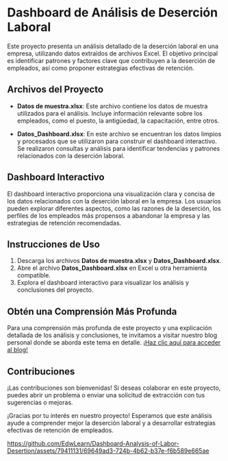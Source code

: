 # Dashboard de Análisis de Deserción Laboral

Este proyecto presenta un análisis detallado de la deserción laboral en una empresa, utilizando datos extraídos de archivos Excel. El objetivo principal es identificar patrones y factores clave que contribuyen a la deserción de empleados, así como proponer estrategias efectivas de retención.

## Archivos del Proyecto

- **Datos de muestra.xlsx**: Este archivo contiene los datos de muestra utilizados para el análisis. Incluye información relevante sobre los empleados, como el puesto, la antigüedad, la capacitación, entre otros.

- **Datos_Dashboard.xlsx**: En este archivo se encuentran los datos limpios y procesados que se utilizaron para construir el dashboard interactivo. Se realizaron consultas y análisis para identificar tendencias y patrones relacionados con la deserción laboral.


## Dashboard Interactivo

El dashboard interactivo proporciona una visualización clara y concisa de los datos relacionados con la deserción laboral en la empresa. Los usuarios pueden explorar diferentes aspectos, como las razones de la deserción, los perfiles de los empleados más propensos a abandonar la empresa y las estrategias de retención recomendadas.

## Instrucciones de Uso

1. Descarga los archivos **Datos de muestra.xlsx** y **Datos_Dashboard.xlsx**.
2. Abre el archivo **Datos_Dashboard.xlsx** en Excel u otra herramienta compatible.
3. Explora el dashboard interactivo para visualizar los análisis y conclusiones del proyecto.

## Obtén una Comprensión Más Profunda

Para una comprensión más profunda de este proyecto y una explicación detallada de los análisis y conclusiones, te invitamos a visitar nuestro blog personal donde se aborda este tema en detalle. [¡Haz clic aquí para acceder al blog!](https://edwlearn.super.site/projects/dashboard-analysis-of-labor-desertion)

## Contribuciones

¡Las contribuciones son bienvenidas! Si deseas colaborar en este proyecto, puedes abrir un problema o enviar una solicitud de extracción con tus sugerencias o mejoras.



¡Gracias por tu interés en nuestro proyecto! Esperamos que este análisis ayude a comprender mejor la deserción laboral y a desarrollar estrategias efectivas de retención de empleados.


https://github.com/EdwLearn/Dashboard-Analysis-of-Labor-Desertion/assets/79411131/69649ad3-724b-4b62-b37e-f6b589e665ae


